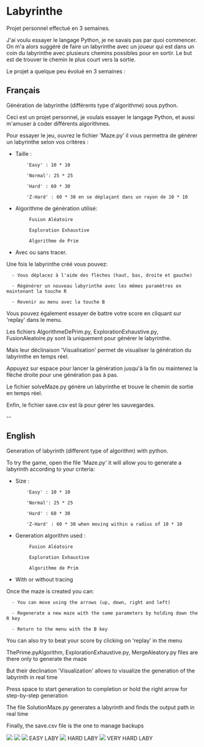 # Labyrinthe

Projet personnel effectué en 3 semaines.

J'ai voulu essayer le langage Python, je ne savais pas par quoi commencer.
On m'a alors suggéré de faire un labyrinthe avec un joueur qui est dans un coin du labyrinthe avec plusieurs chemins possibles pour en sortir. Le but est de trouver le chemin le plus court vers la sortie.

Le projet a quelque peu évolué en 3 semaines :

## Français

Génération de labyrinthe (différents type d'algorithme) sous python.

Ceci est un projet personnel, je voulais essayer le langage Python, et aussi m'amuser à coder différents algorithmes.

Pour essayer le jeu, ouvrez le fichier 'Maze.py' il vous permettra de générer un labyrinthe selon vos critères :

  - Taille :

            'Easy' : 10 * 10

            'Normal': 25 * 25

            'Hard' : 60 * 30

            'Z-Hard' : 60 * 30 en se déplaçant dans un rayon de 10 * 10

  - Algorithme de génération utilisé:

             Fusion Aléatoire

             Exploration Exhaustive

             Algorithme de Prim

  - Avec ou sans tracer.


Une fois le labyrinthe créé vous pouvez:

      - Vous déplacez à l'aide des flèches (haut, bas, droite et gauche)

      - Régénérer un nouveau labyrinthe avec les mêmes paramètres en maintenant la touche R

      - Revenir au menu avec la touche B


Vous pouvez également essayer de battre votre score en cliquant sur 'replay' dans le menu.


Les fichiers AlgorithmeDePrim.py, ExplorationExhaustive.py, FusionAleatoire.py sont là uniquement pour générer le labyrinthe.

Mais leur déclinaison 'Visualisation' permet de visualiser la génération du labyrinthe en temps réel.

Appuyez sur espace pour lancer la génération jusqu'à la fin ou maintenez la flèche droite pour une génération pas à pas.


Le fichier solveMaze.py génère un labyrinthe et trouve le chemin de sortie en temps réel.


Enfin, le fichier save.csv est là pour gérer les sauvegardes.

--

## English

Generation of labyrinth (different type of algorithm) with python.

To try the game, open the file 'Maze.py' it will allow you to generate a labyrinth according to your criteria:

  - Size : 
  
            'Easy' : 10 * 10
  
            'Normal': 25 * 25
            
            'Hard' : 60 * 30
            
            'Z-Hard' : 60 * 30 when moving within a radius of 10 * 10
            
  - Generation algorithm used :
  
             Fusion Aléatoire
  
             Exploration Exhaustive
                                     
             Algorithme de Prim
             
  
  - With or without tracing


Once the maze is created you can: 

      
      - You can move using the arrows (up, down, right and left)
  
      - Regenerate a new maze with the same parameters by holding down the R key
  
      - Return to the menu with the B key
  

You can also try to beat your score by clicking on 'replay' in the menu

ThePrime.pyAlgorithm, ExplorationExhaustive.py, MergeAleatory.py files are there only to generate the maze

But their declination 'Visualization' allows to visualize the generation of the labyrinth in real time

Press space to start generation to completion or hold the right arrow for step-by-step generation

The file SolutionMaze.py generates a labyrinth and finds the output path in real time

Finally, the save.csv file is the one to manage backups


<img src="https://github.com/LaurineObriot/Labyrinthe/blob/master/screenshots/Home.PNG">
<img src="https://github.com/LaurineObriot/Labyrinthe/blob/master/screenshots/LABy-choix.PNG">
<img src="https://github.com/LaurineObriot/Labyrinthe/blob/master/screenshots/Labyrinthe%20FACILE.PNG">
EASY LABY
<img src="https://github.com/LaurineObriot/Labyrinthe/blob/master/screenshots/Labyrinthe%20HARD.PNG">
HARD LABY
<img src="https://github.com/LaurineObriot/Labyrinthe/blob/master/screenshots/Labyrinthe%20Z-HARD.PNG">
VERY HARD LABY
